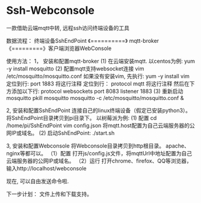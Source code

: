 # Ssh-Webconsole
一款借助云端mqtt中转, 远程ssh访问终端设备的工具

数据流程：
终端设备SshEndPoint 《==========》  mqtt-broker  《=========》客户端浏览器WebConsole

使用方法：
1， 安装和配置mqtt-broker
(1) 在云端安装mqtt. 以centos为例:
yum -y install mosquitto
(2) 配置mqtt支持websocket连接
vim /etc/mosquitto/mosquitto.conf
如果没有安装vim, 先执行: yum -y install vim
定位到行: port 1883
将这行注释
定位到行： protocol mqtt
将这行注释
然后在下方添加以下行:
protocol websockets
port 8083
listener 1883
(3) 重新启动mosquitto
pkill mosquitto
mosquitto -c /etc/mosquitto/mosquitto.conf &

2, 安装和配置SshEndPoint
连接自己的linux终端设备（假定已安装python3）。 将SshEndPoint目录拷贝到pi目录下。 以树莓派为例:
(1) 配置
cd /home/pi/SshEndPoint
vim config.json
将mqtt.host配置为自己云端服务器的公网IP或域名。
(2) 启动SshEndPoint:
./start.sh

3, 安装和配置Webconsole
将Webconsole目录拷贝到http根目录。 apache、nginx等都可以。
（1）配置
打开js/config.js文件，将mqttUrl中地址配置为自己云端服务器的公网IP或域名。
（2）运行
打开chrome、firefox、QQ等浏览器，输入http://localhost/webconsole

现在, 可以自由发送命令啦.

下一步计划：
文件上传和下载支持。


